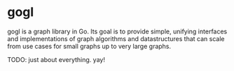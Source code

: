 # gogl

gogl is a graph library in Go. Its goal is to provide simple, unifying interfaces and implementations of graph algorithms and datastructures that can scale from use cases for small graphs up to very large graphs.

TODO: just about everything. yay!
